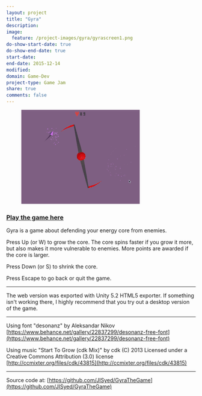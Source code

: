 ```yaml
---
layout: project
title: "Gyra"
description:
image:
  feature: /project-images/gyra/gyrascreen1.png
do-show-start-date: true
do-show-end-date: true
start-date:
end-date: 2015-12-14
modified:
domain: Game-Dev
project-type: Game Jam
share: true
comments: false
---
```


<figure>
    <a href="/_images/project-images/gyra/gyrapreview.gif" target="_blank">
    	<img src="/_images/project-images/gyra/gyrapreview.gif" alt="">
    </a>
</figure>

### [Play the game here](http://ludumdare.com/compo/ludum-dare-34/?action=preview&uid=26581)

Gyra is a game about defending your energy core from enemies.

Press Up (or W) to grow the core. The core spins faster if you grow it more, but also makes it more vulnerable to enemies. More points are awarded if the core is larger.

Press Down (or S) to shrink the core.

Press Escape to go back or quit the game.

------------------------

The web version was exported with Unity 5.2 HTML5 exporter. If something isn't working there, I highly recommend that you try out a desktop version of the game.

------------------------

Using font "desonanz" by Aleksandar Nikov
[https://www.behance.net/gallery/22837299/desonanz-free-font](https://www.behance.net/gallery/22837299/desonanz-free-font)

Using music "Start To Grow (cdk Mix)" by cdk (C) 2013
Licensed under a Creative Commons Attribution (3.0) license
[http://ccmixter.org/files/cdk/43815](http://ccmixter.org/files/cdk/43815)

------------------------

Source code at:
[https://github.com/JISyed/GyraTheGame](https://github.com/JISyed/GyraTheGame)
